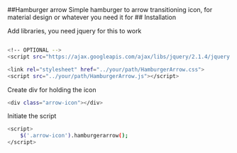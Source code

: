 <snippet>
  <content>
##Hamburger arrow
Simple hamburger to arrow transitioning icon, for material design
or whatever you need it for
## Installation

Add libraries, you need jquery for this to work

```bash

<!-- OPTIONAL -->
<script src="https://ajax.googleapis.com/ajax/libs/jquery/2.1.4/jquery.min.js"></script>

<link rel="stylesheet" href="../your/path/HamburgerArrow.css">
<script src="../your/path/HamburgerArrow.js"></script>
```

Create div for holding the icon

```bash
<div class="arrow-icon"></div>
```

Initiate the script

```bash
<script>
	$('.arrow-icon').hamburgerarrow();
</script>
```
</content>

</snippet>
